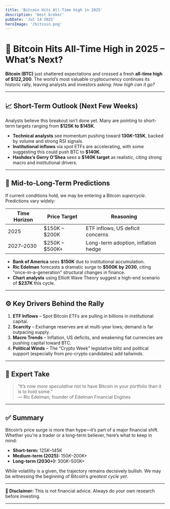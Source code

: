 ```yaml
---
title: 'Bitcoin Hits All-Time High in 2025'
description: 'best broker'
pubDate: 'Jul 14 2025'
heroImage: '/bitcoin.png'
---
```


# 🚀 Bitcoin Hits All-Time High in 2025 – What’s Next?

**Bitcoin (BTC)** just shattered expectations and crossed a fresh **all-time high of $122,200**. The world’s most valuable cryptocurrency continues its historic rally, leaving analysts and investors asking: *How high can it go?*

---

## 📈 Short-Term Outlook (Next Few Weeks)

Analysts believe this breakout isn’t done yet. Many are pointing to short-term targets ranging from **$125K to $145K**.

- **Technical analysts** see momentum pushing toward **$130K–$135K**, backed by volume and strong RSI signals.
- **Institutional inflows** via spot ETFs are accelerating, with some suggesting this could push BTC to **$140K**.
- **Hashdex’s Gerry O’Shea** sees a **$140K target** as realistic, citing strong macro and institutional drivers.

---

## 🔮 Mid-to-Long-Term Predictions

If current conditions hold, we may be entering a Bitcoin *supercycle*. Predictions vary widely:

| Time Horizon | Price Target       | Reasoning |
|--------------|--------------------|-----------|
| 2025         | $150K – $200K      | ETF inflows, US deficit concerns |
| 2027–2030    | $250K – $500K+     | Long-term adoption, inflation hedge |

- **Bank of America** sees **$150K** due to institutional accumulation.
- **Ric Edelman** forecasts a dramatic surge to **$500K by 2030**, citing "once-in-a-generation" structural changes in finance.
- **Chart analysts** using Elliott Wave Theory suggest a high-end scenario of **$237K** this cycle.

---

## ⚙️ Key Drivers Behind the Rally

1. **ETF Inflows** – Spot Bitcoin ETFs are pulling in billions in institutional capital.
2. **Scarcity** – Exchange reserves are at multi-year lows; demand is far outpacing supply.
3. **Macro Trends** – Inflation, US deficits, and weakening fiat currencies are pushing capital toward BTC.
4. **Political Winds** – The “Crypto Week” legislative blitz and political support (especially from pro-crypto candidates) add tailwinds.

---

## 🧠 Expert Take

> “It’s now *more speculative* not to have Bitcoin in your portfolio than it is to hold some.”  
— Ric Edelman, founder of Edelman Financial Engines

---

## ✅ Summary

Bitcoin’s price surge is more than hype—it’s part of a major financial shift. Whether you're a trader or a long-term believer, here’s what to keep in mind:

- **Short-term:** $125K–$145K
- **Medium-term (2025):** $150K–$200K+
- **Long-term (2030+):** $300K–$500K+

While volatility is a given, the trajectory remains decisively bullish. We may be witnessing the beginning of Bitcoin’s *greatest cycle yet*.

---

**📌 Disclaimer:** This is not financial advice. Always do your own research before investing.

---

